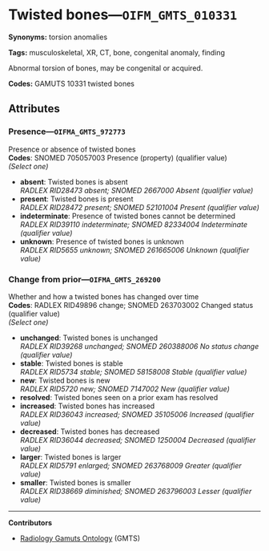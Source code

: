 # Twisted bones—`OIFM_GMTS_010331`

**Synonyms:** torsion anomalies

**Tags:** musculoskeletal, XR, CT, bone, congenital anomaly, finding

Abnormal torsion of bones, may be congenital or acquired.

**Codes:** GAMUTS 10331 twisted bones

## Attributes

### Presence—`OIFMA_GMTS_972773`

Presence or absence of twisted bones  
**Codes**: SNOMED 705057003 Presence (property) (qualifier value)  
*(Select one)*

- **absent**: Twisted bones is absent  
_RADLEX RID28473 absent; SNOMED 2667000 Absent (qualifier value)_
- **present**: Twisted bones is present  
_RADLEX RID28472 present; SNOMED 52101004 Present (qualifier value)_
- **indeterminate**: Presence of twisted bones cannot be determined  
_RADLEX RID39110 indeterminate; SNOMED 82334004 Indeterminate (qualifier value)_
- **unknown**: Presence of twisted bones is unknown  
_RADLEX RID5655 unknown; SNOMED 261665006 Unknown (qualifier value)_

### Change from prior—`OIFMA_GMTS_269200`

Whether and how a twisted bones has changed over time  
**Codes**: RADLEX RID49896 change; SNOMED 263703002 Changed status (qualifier value)  
*(Select one)*

- **unchanged**: Twisted bones is unchanged  
_RADLEX RID39268 unchanged; SNOMED 260388006 No status change (qualifier value)_
- **stable**: Twisted bones is stable  
_RADLEX RID5734 stable; SNOMED 58158008 Stable (qualifier value)_
- **new**: Twisted bones is new  
_RADLEX RID5720 new; SNOMED 7147002 New (qualifier value)_
- **resolved**: Twisted bones seen on a prior exam has resolved  
- **increased**: Twisted bones has increased  
_RADLEX RID36043 increased; SNOMED 35105006 Increased (qualifier value)_
- **decreased**: Twisted bones has decreased  
_RADLEX RID36044 decreased; SNOMED 1250004 Decreased (qualifier value)_
- **larger**: Twisted bones is larger  
_RADLEX RID5791 enlarged; SNOMED 263768009 Greater (qualifier value)_
- **smaller**: Twisted bones is smaller  
_RADLEX RID38669 diminished; SNOMED 263796003 Lesser (qualifier value)_

---

**Contributors**

- [Radiology Gamuts Ontology](https://gamuts.net/) (GMTS)